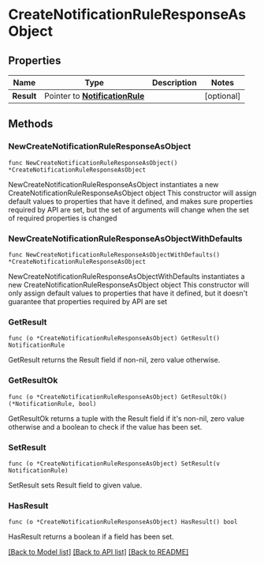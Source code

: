 # CreateNotificationRuleResponseAsObject

## Properties

Name | Type | Description | Notes
------------ | ------------- | ------------- | -------------
**Result** | Pointer to [**NotificationRule**](NotificationRule.md) |  | [optional] 

## Methods

### NewCreateNotificationRuleResponseAsObject

`func NewCreateNotificationRuleResponseAsObject() *CreateNotificationRuleResponseAsObject`

NewCreateNotificationRuleResponseAsObject instantiates a new CreateNotificationRuleResponseAsObject object
This constructor will assign default values to properties that have it defined,
and makes sure properties required by API are set, but the set of arguments
will change when the set of required properties is changed

### NewCreateNotificationRuleResponseAsObjectWithDefaults

`func NewCreateNotificationRuleResponseAsObjectWithDefaults() *CreateNotificationRuleResponseAsObject`

NewCreateNotificationRuleResponseAsObjectWithDefaults instantiates a new CreateNotificationRuleResponseAsObject object
This constructor will only assign default values to properties that have it defined,
but it doesn't guarantee that properties required by API are set

### GetResult

`func (o *CreateNotificationRuleResponseAsObject) GetResult() NotificationRule`

GetResult returns the Result field if non-nil, zero value otherwise.

### GetResultOk

`func (o *CreateNotificationRuleResponseAsObject) GetResultOk() (*NotificationRule, bool)`

GetResultOk returns a tuple with the Result field if it's non-nil, zero value otherwise
and a boolean to check if the value has been set.

### SetResult

`func (o *CreateNotificationRuleResponseAsObject) SetResult(v NotificationRule)`

SetResult sets Result field to given value.

### HasResult

`func (o *CreateNotificationRuleResponseAsObject) HasResult() bool`

HasResult returns a boolean if a field has been set.


[[Back to Model list]](../README.md#documentation-for-models) [[Back to API list]](../README.md#documentation-for-api-endpoints) [[Back to README]](../README.md)


